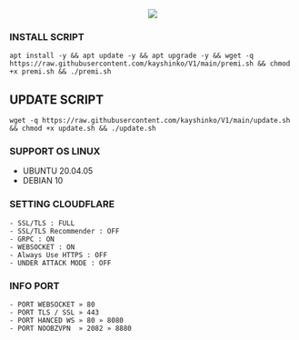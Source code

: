 <p align="center">
<img src="https://readme-typing-svg.herokuapp.com?color=%2336BCF7&center=true&vCenter=true&lines=S+C+R+I+P+T+ㅤBYㅤ+SMILANS+V+P+N+" />
</p>

### INSTALL SCRIPT 
```
apt install -y && apt update -y && apt upgrade -y && wget -q https://raw.githubusercontent.com/kayshinko/V1/main/premi.sh && chmod +x premi.sh && ./premi.sh
```

## UPDATE SCRIPT
```
wget -q https://raw.githubusercontent.com/kayshinko/V1/main/update.sh && chmod +x update.sh && ./update.sh
```

### SUPPORT OS LINUX
- UBUNTU 20.04.05
- DEBIAN 10

### SETTING CLOUDFLARE
```
- SSL/TLS : FULL
- SSL/TLS Recommender : OFF
- GRPC : ON
- WEBSOCKET : ON
- Always Use HTTPS : OFF
- UNDER ATTACK MODE : OFF
```
### INFO PORT
```
- PORT WEBSOCKET » 80
- PORT TLS / SSL » 443
- PORT HANCED WS » 80 » 8080
- PORT NOOBZVPN  » 2082 » 8880  
```